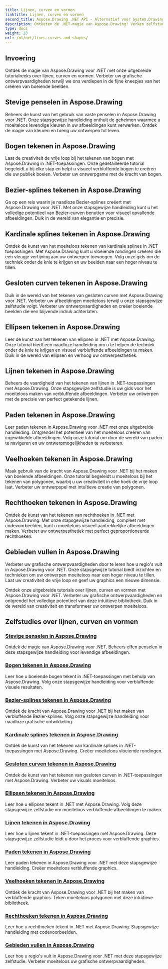 ```yaml
---
title: Lijnen, curven en vormen
linktitle: Lijnen, curven en vormen
second_title: Aspose.Drawing .NET API - Alternatief voor System.Drawing.Common
description: Ontketen de .NET-magie van Aspose.Drawing! Verken zelfstudies over lijnen, curven en vormen voor levendige afbeeldingen beheers effen penselen, bogen, splines, ellipsen en nog veel meer.
type: docs
weight: 23
url: /nl/net/lines-curves-and-shapes/
---
```


## Invoering

Ontdek de magie van Aspose.Drawing voor .NET met onze uitgebreide tutorialreeks over lijnen, curven en vormen. Verbeter uw grafische ontwerpvaardigheden terwijl we ons verdiepen in de fijne kneepjes van het creëren van boeiende beelden.

## Stevige penselen in Aspose.Drawing
Beheers de kunst van het gebruik van vaste penselen in Aspose.Drawing voor .NET. Onze stapsgewijze handleiding onthult de geheimen waarmee u moeiteloos levendige kleuren in uw afbeeldingen kunt verwerken. Ontdek de magie van kleuren en breng uw ontwerpen tot leven.

## Bogen tekenen in Aspose.Drawing
Laat de creativiteit de vrije loop bij het tekenen van bogen met Aspose.Drawing in .NET-toepassingen. Onze gedetailleerde tutorial begeleidt u bij elke stap en helpt u visueel verbluffende bogen te creëren die uw publiek boeien. Verbeter uw ontwerpgame met de kracht van bogen.

## Bezier-splines tekenen in Aspose.Drawing
Ga op een reis waarin je naadloze Bezier-splines creëert met Aspose.Drawing voor .NET. Met onze stapsgewijze handleiding kunt u het volledige potentieel van Bezier-curven benutten voor visueel opvallende afbeeldingen. Duik in de wereld van elegantie en precisie.

## Kardinale splines tekenen in Aspose.Drawing
Ontdek de kunst van het moeiteloos tekenen van kardinale splines in .NET-toepassingen. Met Aspose.Drawing kunt u vloeiende rondingen creëren die een vleugje verfijning aan uw ontwerpen toevoegen. Volg onze gids om de techniek onder de knie te krijgen en uw beelden naar een hoger niveau te tillen.

## Gesloten curven tekenen in Aspose.Drawing
Duik in de wereld van het tekenen van gesloten curven met Aspose.Drawing voor .NET. Verbeter uw afbeeldingen moeiteloos terwijl u onze stapsgewijze zelfstudie volgt. Verbeter uw ontwerpvaardigheden en creëer boeiende beelden die een blijvende indruk achterlaten.

## Ellipsen tekenen in Aspose.Drawing
Leer de kunst van het tekenen van ellipsen in .NET met Aspose.Drawing. Onze tutorial biedt een naadloze handleiding om u te helpen de techniek onder de knie te krijgen en visueel verbluffende afbeeldingen te maken. Duik in de wereld van ellipsen en verhoog uw ontwerpesthetiek.

## Lijnen tekenen in Aspose.Drawing
Beheers de vaardigheid van het tekenen van lijnen in .NET-toepassingen met Aspose.Drawing. Onze stapsgewijze zelfstudie is uw gids voor het moeiteloos maken van verbluffende afbeeldingen. Verbeter uw ontwerpen met de precisie van perfect getekende lijnen.

## Paden tekenen in Aspose.Drawing
Leer paden tekenen in Aspose.Drawing voor .NET met onze uitgebreide handleiding. Ontgrendel het potentieel van het moeiteloos creëren van ingewikkelde afbeeldingen. Volg onze tutorial om door de wereld van paden te navigeren en uw ontwerpmogelijkheden te verbeteren.

## Veelhoeken tekenen in Aspose.Drawing
Maak gebruik van de kracht van Aspose.Drawing voor .NET bij het maken van boeiende afbeeldingen. Onze tutorial begeleidt u moeiteloos bij het tekenen van polygonen, waarbij u uw creativiteit in elke hoek de vrije loop laat. Verbeter uw ontwerpspel met intuïtieve creatie van polygonen.

## Rechthoeken tekenen in Aspose.Drawing
Ontdek de kunst van het tekenen van rechthoeken in .NET met Aspose.Drawing. Met onze stapsgewijze handleiding, compleet met codevoorbeelden, kunt u moeiteloos visueel aantrekkelijke afbeeldingen maken. Verbeter uw ontwerpesthetiek met perfect geproportioneerde rechthoeken.

## Gebieden vullen in Aspose.Drawing
Verbeter uw grafische ontwerpvaardigheden door te leren hoe u regio's vult in Aspose.Drawing voor .NET. Onze stapsgewijze tutorial biedt inzichten en technieken om uw ontwerpen moeiteloos naar een hoger niveau te tillen. Laat uw creativiteit de vrije loop en geef uw graphics een nieuwe dimensie.

Ontdek onze uitgebreide tutorials over lijnen, curven en vormen met Aspose.Drawing voor .NET. Verbeter uw grafische ontwerpvaardigheden en ontgrendel het volledige potentieel van deze intuïtieve bibliotheek. Duik in de wereld van creativiteit en transformeer uw ontwerpen moeiteloos.
## Zelfstudies over lijnen, curven en vormen
### [Stevige penselen in Aspose.Drawing](./solid-brushes/)
Ontdek de magie van Aspose.Drawing voor .NET. Beheers effen penselen in deze stapsgewijze handleiding voor levendige afbeeldingen.
### [Bogen tekenen in Aspose.Drawing](./draw-arc/)
Leer hoe u boeiende bogen tekent in .NET-toepassingen met behulp van Aspose.Drawing. Volg onze stapsgewijze handleiding voor verbluffende visuele resultaten.
### [Bezier-splines tekenen in Aspose.Drawing](./draw-bezier-spline/)
Ontdek de kracht van Aspose.Drawing voor .NET bij het maken van verbluffende Bezier-splines. Volg onze stapsgewijze handleiding voor naadloze grafische ontwikkeling.
### [Kardinale splines tekenen in Aspose.Drawing](./draw-cardinal-spline/)
Ontdek de kunst van het tekenen van kardinale splines in .NET-toepassingen met Aspose.Drawing. Creëer moeiteloos vloeiende rondingen.
### [Gesloten curven tekenen in Aspose.Drawing](./draw-closed-curve/)
Ontdek de kunst van het tekenen van gesloten curven in .NET-toepassingen met Aspose.Drawing. Verbeter uw visuals moeiteloos.
### [Ellipsen tekenen in Aspose.Drawing](./draw-ellipse/)
Leer hoe u ellipsen tekent in .NET met Aspose.Drawing. Volg deze stapsgewijze zelfstudie om moeiteloos verbluffende afbeeldingen te maken.
### [Lijnen tekenen in Aspose.Drawing](./draw-lines/)
Leer hoe u lijnen tekent in .NET-toepassingen met Aspose.Drawing. Deze stapsgewijze zelfstudie leidt u door het proces voor verbluffende graphics.
### [Paden tekenen in Aspose.Drawing](./draw-path/)
Leer paden tekenen in Aspose.Drawing voor .NET met deze stapsgewijze handleiding. Creëer moeiteloos verbluffende graphics.
### [Veelhoeken tekenen in Aspose.Drawing](./draw-polygon/)
Ontdek de kracht van Aspose.Drawing voor .NET bij het maken van verbluffende graphics. Teken moeiteloos polygonen met deze intuïtieve bibliotheek.
### [Rechthoeken tekenen in Aspose.Drawing](./draw-rectangle/)
Leer hoe u rechthoeken tekent in .NET met Aspose.Drawing. Stapsgewijze handleiding met codevoorbeelden.
### [Gebieden vullen in Aspose.Drawing](./fill-region/)
Leer hoe u regio's vult in Aspose.Drawing voor .NET met deze stapsgewijze zelfstudie. Verbeter moeiteloos uw grafische ontwerpvaardigheden.